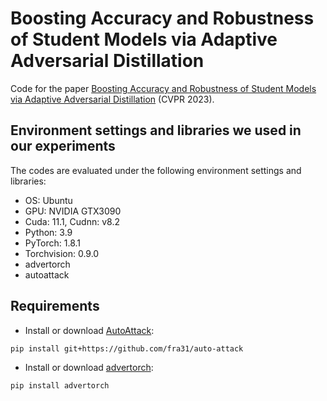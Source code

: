 # Boosting Accuracy and Robustness of Student Models via Adaptive Adversarial Distillation 

Code for the paper [Boosting Accuracy and Robustness of Student Models via Adaptive Adversarial Distillation](https://openaccess.thecvf.com/content/CVPR2023/html/Huang_Boosting_Accuracy_and_Robustness_of_Student_Models_via_Adaptive_Adversarial_CVPR_2023_paper.html) (CVPR 2023).



## Environment settings and libraries we used in our experiments

The codes are evaluated under the following environment settings and libraries:
- OS: Ubuntu
- GPU: NVIDIA GTX3090
- Cuda: 11.1, Cudnn: v8.2
- Python: 3.9
- PyTorch: 1.8.1
- Torchvision: 0.9.0
- advertorch
- autoattack

## Requirements
- Install or download [AutoAttack](https://github.com/fra31/auto-attack):
```.bash
pip install git+https://github.com/fra31/auto-attack
```

- Install or download [advertorch](https://github.com/BorealisAI/advertorch):
```.bash
pip install advertorch
```
